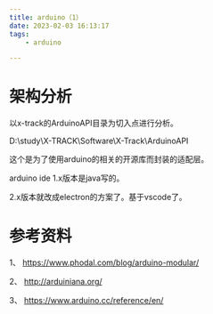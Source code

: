 ```yaml
---
title: arduino（1）
date: 2023-02-03 16:13:17
tags:
	- arduino

---
```




# 架构分析

以x-track的ArduinoAPI目录为切入点进行分析。

D:\study\X-TRACK\Software\X-Track\ArduinoAPI

这个是为了使用arduino的相关的开源库而封装的适配层。





arduino ide 1.x版本是java写的。

2.x版本就改成electron的方案了。基于vscode了。



# 参考资料

1、
https://www.phodal.com/blog/arduino-modular/

2、
http://arduiniana.org/

3、
https://www.arduino.cc/reference/en/